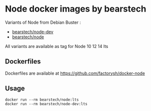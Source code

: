 Node docker images by bearstech
==================================

Variants of Node from Debian Buster :

- [bearstech/node-dev](https://hub.docker.com/r/bearstech/node-dev/)
- [bearstech/node](https://hub.docker.com/r/bearstech/node/)

All variants are available as tag for Node 10 12 14 lts

Dockerfiles
-----------

Dockerfiles are available at https://github.com/factorysh/docker-node

Usage
-----

```
docker run --rm bearstech/node:lts
docker run --rm bearstech/node-dev:lts
```
